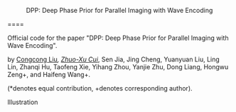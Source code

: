 <p align="center">DPP: Deep Phase Prior for Parallel Imaging with Wave Encoding</p>
====

Official code for the paper "DPP: Deep Phase Prior for Parallel Imaging with Wave Encoding".

by [Congcong Liu](https://scholar.google.com/citations?user=jGnxZdsAAAAJ&hl=zh-CN)*, [Zhuo-Xu Cui](https://scholar.google.com/citations?user=QZx0xdgAAAAJ&hl=zh-CN)*, Sen Jia, Jing Cheng, Yuanyuan Liu, Ling Lin, Zhanqi Hu, Taofeng Xie, Yihang Zhou, Yanjie Zhu, Dong Liang, Hongwu Zeng+, and Haifeng Wang+.

(*denotes equal contribution, +denotes corresponding author).

Illustration



